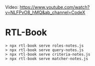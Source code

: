 Video: https://www.youtube.com/watch?v=NLFPvO8_hMQ&ab_channel=CodeX


# RTL-Book
```
> npx rtl-book serve roles-notes.js
> npx rtl-book serve query-notes.js
> npx rtl-book serve criteria-notes.js
> npx rtl-book serve matcher-notes.js
```